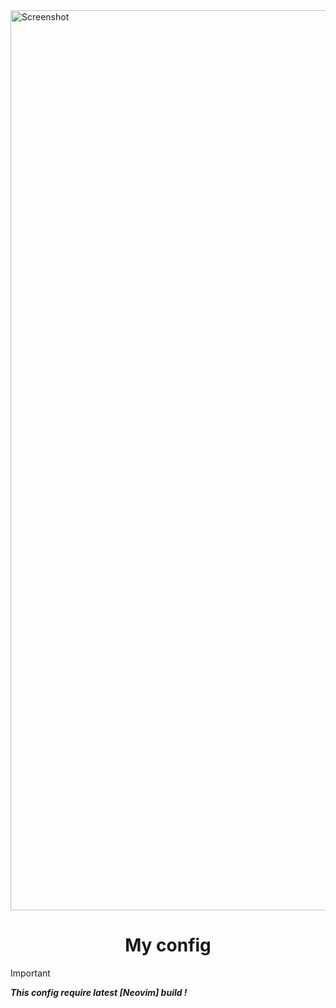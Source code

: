 <img width="1440" alt="Screenshot" src="https://drive.google.com/uc?id=131FfoKLZR8NLhL9ZqqyCFvezuychfpeJ">

<h1 align="center"> My config </h1>

> [!IMPORTANT] 
> ***This config require latest [Neovim] build !***
